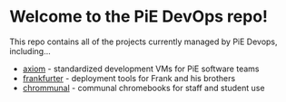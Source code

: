 # Welcome to the PiE DevOps repo!

This repo contains all of the projects currently managed by PiE Devops, including...

* [axiom](axiom/) - standardized development VMs for PiE software teams
* [frankfurter](frankfurter/) - deployment tools for Frank and his brothers
* [chrommunal](chrommunal) - communal chromebooks for staff and student use
